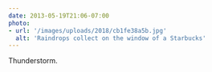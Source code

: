 ```yaml
---
date: 2013-05-19T21:06-07:00
photo:
- url: '/images/uploads/2018/cb1fe38a5b.jpg'
  alt: 'Raindrops collect on the window of a Starbucks'
---
```

Thunderstorm.
